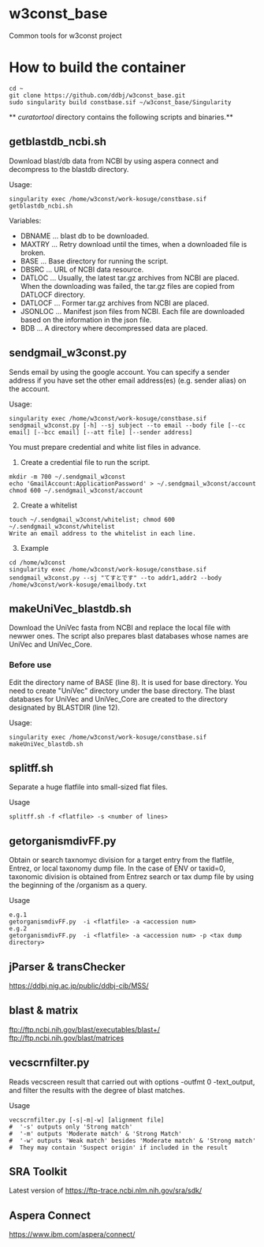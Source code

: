 # w3const_base
Common tools for w3const project

# How to build the container
~~~
cd ~
git clone https://github.com/ddbj/w3const_base.git
sudo singularity build constbase.sif ~/w3const_base/Singularity
~~~

** *curatortool* directory contains the following scripts and binaries.**

## getblastdb_ncbi.sh
Download blast/db data from NCBI by using aspera connect and decompress to the blastdb directory.

Usage:
~~~
singularity exec /home/w3const/work-kosuge/constbase.sif getblastdb_ncbi.sh
~~~

Variables:

* DBNAME ... blast db to be downloaded.
* MAXTRY ... Retry download until the times, when a downloaded file is broken.
* BASE ... Base directory for running the script.
* DBSRC ... URL of NCBI data resource.
* DATLOC ... Usually, the latest tar.gz archives from NCBI are placed. When the downloading was failed, the tar.gz files are copied from DATLOCF directory.
* DATLOCF ... Former tar.gz archives from NCBI are placed.
* JSONLOC ... Manifest json files from NCBI. Each file are downloaded based on the information in the json file.
* BDB ... A directory where decompressed data are placed.

## sendgmail_w3const.py
Sends email by using the google account. You can specify a sender address if you have set the other email address(es) (e.g. sender alias) on the account.

Usage:
~~~
singularity exec /home/w3const/work-kosuge/constbase.sif sendgmail_w3const.py [-h] --sj subject --to email --body file [--cc email] [--bcc email] [--att file] [--sender address]
~~~

You must prepare credential and white list files in advance.
1. Create a credential file to run the script.
~~~  
mkdir -m 700 ~/.sendgmail_w3const
echo 'GmailAccount:ApplicationPassword' > ~/.sendgmail_w3const/account
chmod 600 ~/.sendgmail_w3const/account
~~~
2. Create a whitelist
~~~
touch ~/.sendgmail_w3const/whitelist; chmod 600 ~/.sendgmail_w3const/whitelist
Write an email address to the whitelist in each line.
~~~

3. Example
~~~
cd /home/w3const
singularity exec /home/w3const/work-kosuge/constbase.sif sendgmail_w3const.py --sj "てすとです" --to addr1,addr2 --body /home/w3const/work-kosuge/emailbody.txt
~~~

## makeUniVec_blastdb.sh
Download the UniVec fasta from NCBI and replace the local file with newwer ones. The script also prepares blast databases whose names are UniVec and UniVec_Core.

### Before use
Edit the directory name of BASE (line 8). It is used for base directory. You need to create "UniVec" directory under the base directory. The blast databases for UniVec and UniVec_Core are created to the directory designated by BLASTDIR (line 12).

Usage:
~~~
singularity exec /home/w3const/work-kosuge/constbase.sif makeUniVec_blastdb.sh
~~~

## splitff.sh
Separate a huge flatfile into small-sized flat files.

Usage
~~~
splitff.sh -f <flatfile> -s <number of lines>
~~~

## getorganismdivFF.py
Obtain or search taxnomyc division for a target entry from the flatfile, Entrez, or local taxonomy dump file. In the case of ENV or taxid=0, taxonomic division is obtained from Entrez search or tax dump file by using the beginning of the /organism as a query. 

Usage
~~~
e.g.1
getorganismdivFF.py  -i <flatfile> -a <accession num>
e.g.2
getorganismdivFF.py  -i <flatfile> -a <accession num> -p <tax dump directory>
~~~

## jParser & transChecker
https://ddbj.nig.ac.jp/public/ddbj-cib/MSS/

## blast & matrix
ftp://ftp.ncbi.nih.gov/blast/executables/blast+/
ftp://ftp.ncbi.nih.gov/blast/matrices

## vecscrnfilter.py

Reads vecscreen result that carried out with options -outfmt 0 -text_output, and filter the results with the degree of blast matches.

Usage
~~~
vecscrnfilter.py [-s|-m|-w] [alignment file]
#  '-s' outputs only 'Strong match'
#  '-m' outputs 'Moderate match' & 'Strong Match'
#  '-w' outputs 'Weak match' besides 'Moderate match' & 'Strong match'
#  They may contain 'Suspect origin' if included in the result
~~~

## SRA Toolkit
Latest version of https://ftp-trace.ncbi.nlm.nih.gov/sra/sdk/

## Aspera Connect
https://www.ibm.com/aspera/connect/

